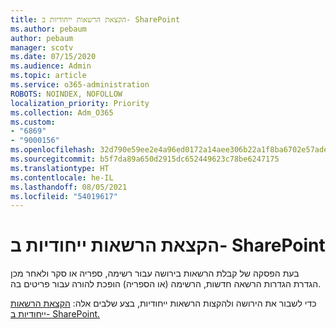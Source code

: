 ```yaml
---
title: הקצאת הרשאות ייחודיות ב- SharePoint
ms.author: pebaum
author: pebaum
manager: scotv
ms.date: 07/15/2020
ms.audience: Admin
ms.topic: article
ms.service: o365-administration
ROBOTS: NOINDEX, NOFOLLOW
localization_priority: Priority
ms.collection: Adm_O365
ms.custom:
- "6869"
- "9000156"
ms.openlocfilehash: 32d790e59ee2e4a96ed0172a14aee306b22a1f8ba6702e57ade5357a69b46803
ms.sourcegitcommit: b5f7da89a650d2915dc652449623c78be6247175
ms.translationtype: HT
ms.contentlocale: he-IL
ms.lasthandoff: 08/05/2021
ms.locfileid: "54019617"
---
```

# <a name="assign-unique-permissions-in-sharepoint"></a>הקצאת הרשאות ייחודיות ב- SharePoint

בעת הפסקה של קבלת הרשאות בירושה עבור רשימה, ספריה או סקר ולאחר מכן הגדרת הגדרות הרשאה חדשות, הרשימה (או הספריה) הופכת להורה עבור פריטים בה.  

כדי לשבור את הירושה ולהקצות הרשאות ייחודיות, בצע שלבים אלה: [הקצאת הרשאות ייחודיות ב- SharePoint.](https://support.microsoft.com/office/customize-permissions-for-a-sharepoint-list-or-library-02d770f3-59eb-4910-a608-5f84cc297782#bkmk_break)
